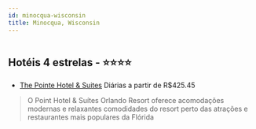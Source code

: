```yaml
---
id: minocqua-wisconsin
title: Minocqua, Wisconsin
---
```


<center><img src="https://assets.cosmos-data.com/7/1b8d2c3975a1dbae888ae2ca9e0bc1ba/USUEZM.jpg" alt="" /></center>


## Hotéis 4 estrelas - ⭐️⭐️⭐️⭐️

-    [The Pointe Hotel & Suites](https://www.hurb.com/hoteis/minocqua/the-pointe-hotel-suites-JNP-JP296606?cmp=18055) Diárias a partir de R$425.45
   > O Point Hotel & Suítes Orlando Resort oferece acomodações modernas e relaxantes comodidades do resort  perto das atrações e restaurantes mais populares da Flórida
